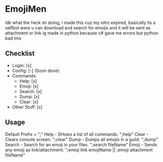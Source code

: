 # EmojiMen
idk what the heck im doing, i made this cuz my nitro expired, basically its a selfbot were u can download and search for emojis and it will be sent as attachment or link ig
made in python because c# gave me errors but python bad imo

## Checklist
- Login: [x]
- Config: [-] (Soon done)
- Commands:
    - Help: [x]
    - Emoji: [x]
    - Search: [x]
    - Dump: [x]
    - Clear: [x]
- Other Stuff: [x]

## Usage
Default Prefix = ";"
Help - SHows a list of all commands. ";help"
Clear - Clears console screen. ";clear"
Dump - Dumps all emojis in a guild. ";dump"
Search - Search for an emoji in your files. ";search fileName"
Emoji - Sends any emoji as link/attachment. ";emoji link emojiName || ;emoji attachment fileName"
